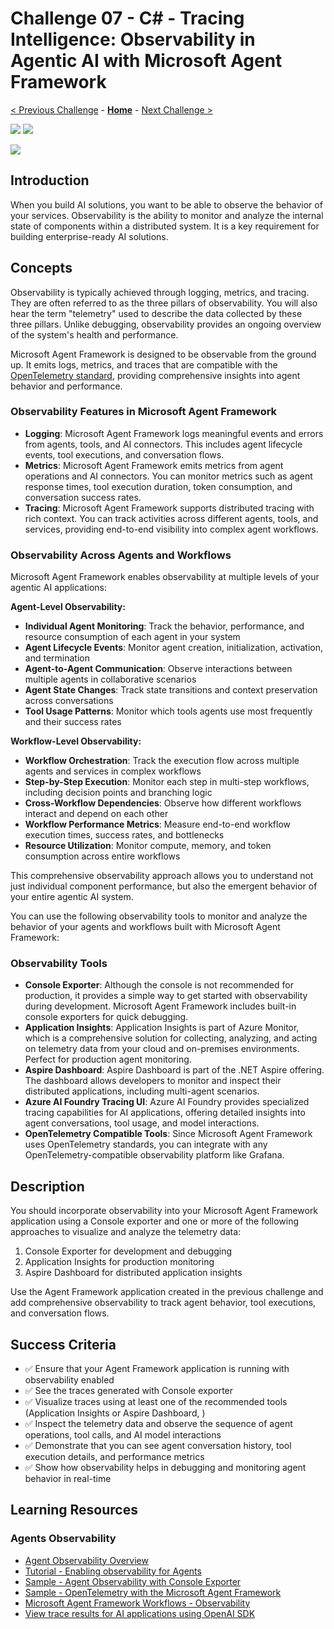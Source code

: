 # Challenge 07 - C# - Tracing Intelligence: Observability in Agentic AI with Microsoft Agent Framework

 [< Previous Challenge](./Challenge-06-csharp.md) - **[Home](../README.md)** - [Next Challenge >](./Challenge-08-csharp.md)
 
[![](https://img.shields.io/badge/C%20Sharp-blue)](Challenge-07-csharp.md)
[![](https://img.shields.io/badge/Python-lightgray)](Challenge-07-python.md)

![](https://img.shields.io/badge/Challenge%20Under%20Development-red)

## Introduction

When you build AI solutions, you want to be able to observe the behavior of your services. Observability is the ability to monitor and analyze the internal state of components within a distributed system. It is a key requirement for building enterprise-ready AI solutions.

## Concepts

Observability is typically achieved through logging, metrics, and tracing. They are often referred to as the three pillars of observability. You will also hear the term "telemetry" used to describe the data collected by these three pillars. Unlike debugging, observability provides an ongoing overview of the system's health and performance.

Microsoft Agent Framework is designed to be observable from the ground up. It emits logs, metrics, and traces that are compatible with the [OpenTelemetry standard](https://opentelemetry.io/docs/specs/semconv/gen-ai/gen-ai-agent-spans/), providing comprehensive insights into agent behavior and performance.

### Observability Features in Microsoft Agent Framework

- **Logging**: Microsoft Agent Framework logs meaningful events and errors from agents, tools, and AI connectors. This includes agent lifecycle events, tool executions, and conversation flows.
- **Metrics**: Microsoft Agent Framework emits metrics from agent operations and AI connectors. You can monitor metrics such as agent response times, tool execution duration, token consumption, and conversation success rates.
- **Tracing**: Microsoft Agent Framework supports distributed tracing with rich context. You can track activities across different agents, tools, and services, providing end-to-end visibility into complex agent workflows.

### Observability Across Agents and Workflows

Microsoft Agent Framework enables observability at multiple levels of your agentic AI applications:

**Agent-Level Observability:**
- **Individual Agent Monitoring**: Track the behavior, performance, and resource consumption of each agent in your system
- **Agent Lifecycle Events**: Monitor agent creation, initialization, activation, and termination
- **Agent-to-Agent Communication**: Observe interactions between multiple agents in collaborative scenarios
- **Agent State Changes**: Track state transitions and context preservation across conversations
- **Tool Usage Patterns**: Monitor which tools agents use most frequently and their success rates

**Workflow-Level Observability:**
- **Workflow Orchestration**: Track the execution flow across multiple agents and services in complex workflows
- **Step-by-Step Execution**: Monitor each step in multi-step workflows, including decision points and branching logic
- **Cross-Workflow Dependencies**: Observe how different workflows interact and depend on each other
- **Workflow Performance Metrics**: Measure end-to-end workflow execution times, success rates, and bottlenecks
- **Resource Utilization**: Monitor compute, memory, and token consumption across entire workflows

This comprehensive observability approach allows you to understand not just individual component performance, but also the emergent behavior of your entire agentic AI system.

You can use the following observability tools to monitor and analyze the behavior of your agents and workflows built with Microsoft Agent Framework:

### Observability Tools

- **Console Exporter**: Although the console is not recommended for production, it provides a simple way to get started with observability during development. Microsoft Agent Framework includes built-in console exporters for quick debugging.
- **Application Insights**: Application Insights is part of Azure Monitor, which is a comprehensive solution for collecting, analyzing, and acting on telemetry data from your cloud and on-premises environments. Perfect for production agent monitoring.
- **Aspire Dashboard**: Aspire Dashboard is part of the .NET Aspire offering. The dashboard allows developers to monitor and inspect their distributed applications, including multi-agent scenarios.
- **Azure AI Foundry Tracing UI**: Azure AI Foundry provides specialized tracing capabilities for AI applications, offering detailed insights into agent conversations, tool usage, and model interactions.
- **OpenTelemetry Compatible Tools**: Since Microsoft Agent Framework uses OpenTelemetry standards, you can integrate with any OpenTelemetry-compatible observability platform like Grafana.

## Description
You should incorporate observability into your Microsoft Agent Framework application using a Console exporter and one or more of the following approaches to visualize and analyze the telemetry data:

1. Console Exporter for development and debugging
2. Application Insights for production monitoring
3. Aspire Dashboard for distributed application insights

Use the Agent Framework application created in the previous challenge and add comprehensive observability to track agent behavior, tool executions, and conversation flows.

## Success Criteria
- ✅ Ensure that your Agent Framework application is running with observability enabled
- ✅ See the traces generated with Console exporter
- ✅ Visualize traces using at least one of the recommended tools (Application Insights or Aspire Dashboard, )
- ✅ Inspect the telemetry data and observe the sequence of agent operations, tool calls, and AI model interactions
- ✅ Demonstrate that you can see agent conversation history, tool execution details, and performance metrics
- ✅ Show how observability helps in debugging and monitoring agent behavior in real-time

## Learning Resources

### Agents Observability
- [Agent Observability Overview](https://learn.microsoft.com/en-us/agent-framework/user-guide/agents/agent-observability?pivots=programming-language-csharp)
- [Tutorial - Enabling observability for Agents](https://learn.microsoft.com/en-us/agent-framework/tutorials/agents/enable-observability?pivots=programming-language-csharp)
- [Sample - Agent Observability with Console Exporter](https://github.com/microsoft/agent-framework/blob/main/dotnet/samples/GettingStarted/Agents/Agent_Step08_Observability)
- [Sample - OpenTelemetry with the Microsoft Agent Framework](https://github.com/microsoft/agent-framework/blob/main/dotnet/samples/GettingStarted/AgentOpenTelemetry)
- [Microsoft Agent Framework Workflows - Observability](https://learn.microsoft.com/en-us/agent-framework/user-guide/workflows/observability)
- [View trace results for AI applications using OpenAI SDK](https://learn.microsoft.com/en-us/azure/ai-foundry/how-to/develop/trace-application)